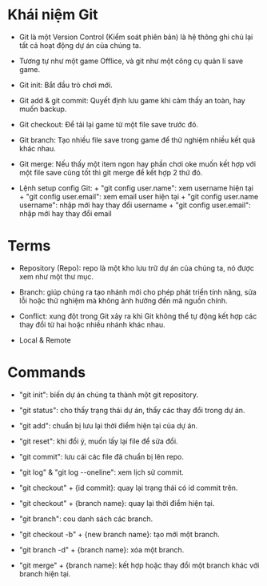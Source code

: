 # Khái niệm Git
- Git là một Version Control (Kiểm soát phiên bản) là hệ thông ghi chú lại tất cả hoạt động dự án của chúng ta.
- Tương tự như một game Offlice, và git như một công cụ quản lí save game.
- Git init: Bắt đầu trò chơi mới.
- Git add & git commit: Quyết định lưu game khi cảm thấy an toàn, hay muốn backup.
- Git checkout: Để tải lại game từ một file save trước đó.
- Git branch: Tạo nhiều file save trong game để thử nghiệm nhiều kết quả khác nhau.
- Git merge: Nếu thấy một item ngon hay phần chơi oke muốn kết hợp với một file save cũng tốt thì git merge để kết hợp 2 thứ đó.

- Lệnh setup config Git: + "git config user.name": xem username hiện tại
                         + "git config user.email": xem email user hiện tại
                         + "git config user.name username": nhập mới hay thay đổi username
                         + "git config user.email": nhập mới hay thay đổi email


# Terms
- Repository (Repo): repo là một kho lưu trữ dự án của chúng ta, nó được xem như một thư mục.

- Branch: giúp chúng ra tạo nhánh mới cho phép phát triển tính năng, sửa lỗi hoặc thử nghiệm mà không ảnh hưởng đến mã nguồn chính.

- Conflict: xung đột trong Git xảy ra khi Git không thể tự động kết hợp các thay đổi từ hai hoặc nhiều nhánh khác nhau.
- Local & Remote

# Commands
- "git init": biến dự án chúng ta thành một git repository.
- "git status": cho thấy trạng thái dự án, thấy các thay đổi trong dự án.
- "git add": chuẩn bị lưu lại thời điểm hiện tại của dự án.
- "git reset": khi đổi ý, muốn lấy lại file để sửa đổi.
- "git commit": lưu cái các file đã chuẩn bị lên repo.

- "git log" & "git log --oneline": xem lịch sử commit.
- "git checkout" + {id commit}: quay lại trạng thái có id commit trên.
- "git checkout" + {branch name}: quay lại thời điểm hiện tại.

- "git branch": cou danh sách các branch.
- "git checkout -b" + {new branch name}: tạo mới một branch.
- "git branch -d" + {branch name}: xóa một branch.

- "git merge" + {branch name}: kết hợp hoặc thay đổi một branch khác với branch hiện tại.